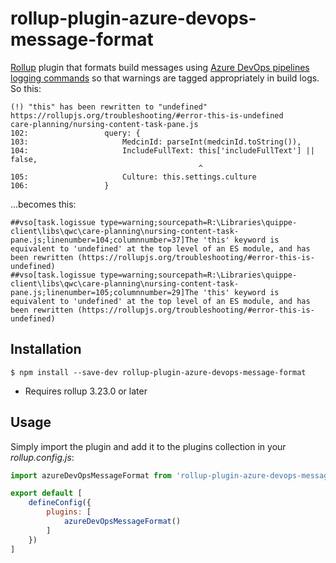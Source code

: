 # rollup-plugin-azure-devops-message-format

[Rollup](https://rollupjs.org) plugin that formats build messages using [Azure DevOps pipelines logging commands](https://learn.microsoft.com/en-us/azure/devops/pipelines/scripts/logging-commands?view=azure-devops&tabs=bash) so that warnings are tagged appropriately in build logs.  So this:

```
(!) "this" has been rewritten to "undefined"
https://rollupjs.org/troubleshooting/#error-this-is-undefined
care-planning/nursing-content-task-pane.js
102:                 query: {
103:                     MedcinId: parseInt(medcinId.toString()),
104:                     IncludeFullText: this['includeFullText'] || false,
                                          ^
105:                     Culture: this.settings.culture
106:                 }
```

...becomes this:

```
##vso[task.logissue type=warning;sourcepath=R:\Libraries\quippe-client\libs\qwc\care-planning\nursing-content-task-pane.js;linenumber=104;columnnumber=37]The 'this' keyword is equivalent to 'undefined' at the top level of an ES module, and has been rewritten (https://rollupjs.org/troubleshooting/#error-this-is-undefined)
##vso[task.logissue type=warning;sourcepath=R:\Libraries\quippe-client\libs\qwc\care-planning\nursing-content-task-pane.js;linenumber=105;columnnumber=29]The 'this' keyword is equivalent to 'undefined' at the top level of an ES module, and has been rewritten (https://rollupjs.org/troubleshooting/#error-this-is-undefined)
```

## Installation

```terminal
$ npm install --save-dev rollup-plugin-azure-devops-message-format
```

- Requires rollup 3.23.0 or later

## Usage

Simply import the plugin and add it to the plugins collection in your *rollup.config.js*:

```javascript
import azureDevOpsMessageFormat from 'rollup-plugin-azure-devops-message-format';

export default [
    defineConfig({
        plugins: [
            azureDevOpsMessageFormat()
        ]
    })
]